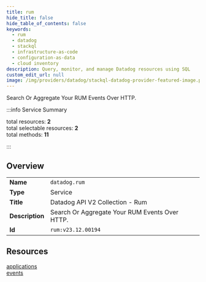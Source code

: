 ```yaml
---
title: rum
hide_title: false
hide_table_of_contents: false
keywords:
  - rum
  - datadog
  - stackql
  - infrastructure-as-code
  - configuration-as-data
  - cloud inventory
description: Query, monitor, and manage Datadog resources using SQL
custom_edit_url: null
image: /img/providers/datadog/stackql-datadog-provider-featured-image.png
---
```

Search Or Aggregate Your RUM Events Over HTTP.  
    
:::info Service Summary

<div class="row">
<div class="providerDocColumn">
<span>total resources:&nbsp;<b>2</b></span><br />
<span>total selectable resources:&nbsp;<b>2</b></span><br />
<span>total methods:&nbsp;<b>11</b></span><br />
</div>
</div>

:::

## Overview
<table><tbody>
<tr><td><b>Name</b></td><td><code>datadog.rum</code></td></tr>
<tr><td><b>Type</b></td><td>Service</td></tr>
<tr><td><b>Title</b></td><td>Datadog API V2 Collection - Rum</td></tr>
<tr><td><b>Description</b></td><td>Search Or Aggregate Your RUM Events Over HTTP.</td></tr>
<tr><td><b>Id</b></td><td><code>rum:v23.12.00194</code></td></tr>
</tbody></table>

## Resources
<div class="row">
<div class="providerDocColumn">
<a href="/providers/datadog/rum/applications/">applications</a><br />
</div>
<div class="providerDocColumn">
<a href="/providers/datadog/rum/events/">events</a><br />
</div>
</div>
